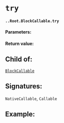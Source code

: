 # `try`

#### `..Root.BlockCallable.try`

#### Parameters:

#### Return value:

## Child of:

[`BlockCallable`](docs..Root.BlockCallable.md)

## Signatures:

`NativeCallable`, `Callable`



## Example:

